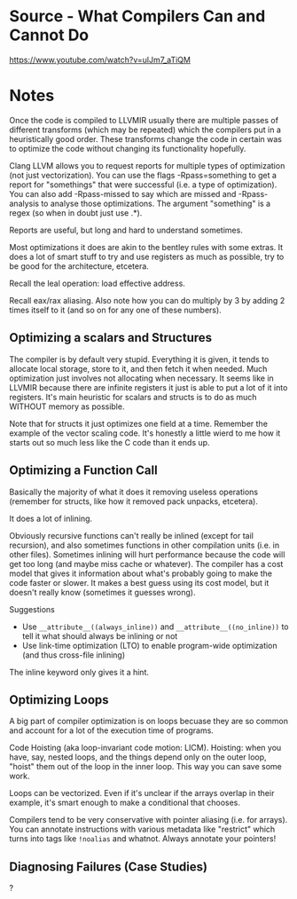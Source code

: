 # Source - What Compilers Can and Cannot Do
https://www.youtube.com/watch?v=ulJm7_aTiQM

# Notes
Once the code is compiled to LLVMIR usually there are multiple passes of different transforms (which may be repeated)
which the compilers put in a heuristically good order. These transforms change the code in certain was to optimize
the code without changing its functionality hopefully.

Clang LLVM allows you to request reports for multiple types of optimization (not just vectorization). You can use the
flags -Rpass=something to get a report for "somethings" that were successful (i.e. a type of optimization). You can also
add -Rpass-missed to say which are missed and -Rpass-analysis to analyse those optimizations. The argument "something" is
a regex (so when in doubt just use .*).

Reports are useful, but long and hard to understand sometimes.

Most optimizations it does are akin to the bentley rules with some extras. It does a lot of smart stuff to try and
use registers as much as possible, try to be good for the architecture, etcetera.

Recall the leal operation: load effective address.

Recall eax/rax aliasing. Also note how you can do multiply by 3 by adding 2 times itself to it (and so on for any one of these numbers).

## Optimizing a scalars and Structures
The compiler is by default very stupid. Everything it is given, it tends to allocate local storage, store to it, and then fetch it when needed. Much optimization just involves not allocating when necessary. It seems like in LLVMIR because there are infinite registers it just
is able to put a lot of it into registers. It's main heuristic for scalars and structs is to do as much WITHOUT memory as possible.

Note that for structs it just optimizes one field at a time. Remember the example of the vector scaling code. It's honestly a little
wierd to me how it starts out so much less like the C code than it ends up.

## Optimizing a Function Call
Basically the majority of what it does it removing useless operations (remember for structs, like how it removed pack unpacks, etcetera).

It does a lot of inlining.

Obviously recursive functions can't really be inlined (except for tail recursion), and also sometimes functions in other compilation units
(i.e. in other files). Sometimes inlining will hurt performance because the code will get too long (and maybe miss cache or whatever). The
compiler has a cost model that gives it information about what's probably going to make the code faster or slower. It makes a best guess
using its cost model, but it doesn't really know (sometimes it guesses wrong).

Suggestions
- Use `__attribute__((always_inline))` and `__attribute__((no_inline))` to tell it what should always be inlining or not
- Use link-time optimization (LTO) to enable program-wide optimization (and thus cross-file inlining)

The inline keyword only gives it a hint.

## Optimizing Loops
A big part of compiler optimization is on loops becuase they are so common and account for a lot of the execution time of programs.

Code Hoisting (aka loop-invariant code motion: LICM). Hoisting: when you have, say, nested loops, and the things depend 
only on the outer loop, "hoist" them out of the loop in the inner loop. This way you can save some work.

Loops can be vectorized. Even if it's unclear if the arrays overlap in their example, it's smart enough to make a conditional that chooses.

Compilers tend to be very conservative with pointer aliasing (i.e. for arrays). You can annotate instructions with various metadata like
"restrict" which turns into tags like `!noalias` and whatnot. Always annotate your pointers!

## Diagnosing Failures (Case Studies)
?